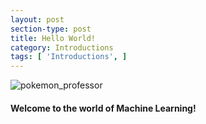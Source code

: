 ```yaml
---
layout: post
section-type: post
title: Hello World!
category: Introductions
tags: [ 'Introductions', ]
---
```


![pokemon_professor]({{site.baseurl}}/img/blog_images/professor_juniper.png)

#### Welcome to the world of Machine Learning!
